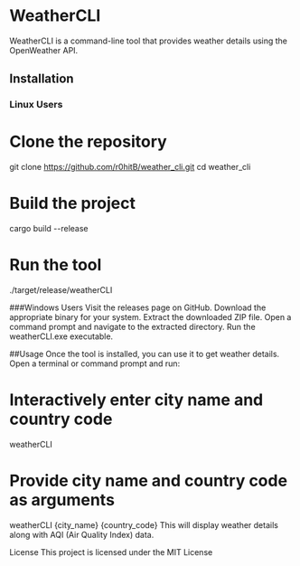 # WeatherCLI
WeatherCLI is a command-line tool that provides weather details using the OpenWeather API.

## Installation

### Linux Users
# Clone the repository
git clone https://github.com/r0hitB/weather_cli.git
cd weather_cli

# Build the project
cargo build --release

# Run the tool
./target/release/weatherCLI


###Windows Users
Visit the releases page on GitHub.
Download the appropriate binary for your system.
Extract the downloaded ZIP file.
Open a command prompt and navigate to the extracted directory.
Run the weatherCLI.exe executable.


##Usage
Once the tool is installed, you can use it to get weather details. Open a terminal or command prompt and run:

# Interactively enter city name and country code
weatherCLI

# Provide city name and country code as arguments
weatherCLI {city_name} {country_code}
This will display weather details along with AQI (Air Quality Index) data.

License
This project is licensed under the MIT License


